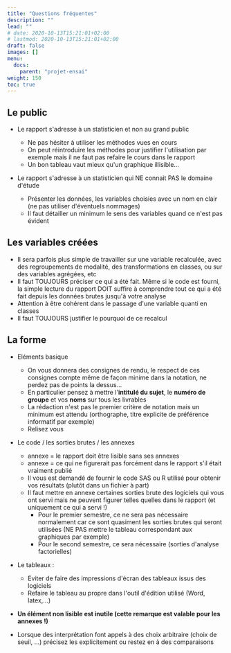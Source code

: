 ```yaml
---
title: "Questions fréquentes"
description: ""
lead: ""
# date: 2020-10-13T15:21:01+02:00
# lastmod: 2020-10-13T15:21:01+02:00
draft: false
images: []
menu:
  docs:
    parent: "projet-ensai"
weight: 150
toc: true
---
```



## Le public

- Le rapport s'adresse à un statisticien et non au grand public
  - Ne pas hésiter à utiliser les méthodes vues en cours
  - On peut réintroduire les méthodes pour justifier l'utilisation par exemple mais il ne faut pas refaire le cours dans le rapport
  - Un bon tableau vaut mieux qu'un graphique illisible...

- Le rapport s'adresse à un statisticien qui NE connait PAS le domaine d'étude
  - Présenter les données, les variables choisies avec un nom en clair (ne pas utiliser d'éventuels nommages)
  - Il faut détailler un minimum le sens des variables quand ce n'est pas évident

## Les variables créées

- Il sera parfois plus simple de travailler sur une variable recalculée, avec des regroupements de modalité, des transformations en classes, ou sur des variables agrégées, etc
- Il faut TOUJOURS préciser ce qui a été fait. Même si le code est fourni, la simple lecture du rapport DOIT suffire à comprendre tout ce qui a été fait depuis les données brutes jusqu'à votre analyse
- Attention à être cohérent dans le passage d'une variable quanti en classes
- Il faut TOUJOURS justifier le pourquoi de ce recalcul

## La forme

- Eléments basique
  - On vous donnera des consignes de rendu, le respect de ces consignes compte même de façon minime dans la notation, ne perdez pas de points la dessus...
  - En particulier pensez à mettre l'**intitulé du sujet**, le **numéro de groupe** et vos **noms** sur tous les livrables
  - La rédaction n'est pas le premier critère de notation mais un minimum est attendu (orthographe, titre explicite de préférence informatif par exemple)
  - Relisez vous

- Le code / les sorties brutes / les annexes
  - annexe = le rapport doit être lisible sans ses annexes
  - annexe = ce qui ne figurerait pas forcément dans le rapport s'il était vraiment publié
  - Il vous est demandé de fournir le code SAS ou R utilisé pour obtenir vos résultats (plutôt dans un fichier à part)
  - Il faut mettre en annexe certaines sorties brute des logiciels qui vous ont servi mais ne peuvent figurer telles quelles dans le rapport (et uniquement ce qui a servi !)
    - Pour le premier semestre, ce ne sera pas nécessaire normalement car ce sont quasiment les sorties brutes qui seront utilisées (NE PAS mettre le tableau correspondant aux graphiques par exemple)
    - Pour le second semestre, ce sera nécessaire (sorties d'analyse factorielles)

- Le tableaux :
  - Eviter de faire des impressions d'écran des tableaux issus des logiciels
  - Refaire le tableau au propre dans l'outil d'édition utilisé (Word, latex,...)

- **Un élément non lisible est inutile (cette remarque est valable pour les annexes !)**

- Lorsque des interprétation font appels à des choix arbitraire (choix de seuil, ...) précisez les explicitement ou restez en à des comparaisons

